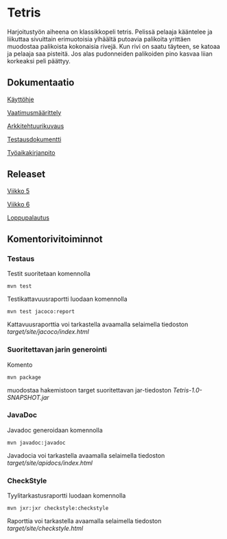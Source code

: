 # Tetris
Harjoitustyön aiheena on klassikkopeli tetris. Pelissä pelaaja kääntelee ja liikuttaa sivuittain erimuotoisia ylhäältä putoavia palikoita yrittäen muodostaa palikoista kokonaisia rivejä. Kun rivi on saatu täyteen, se katoaa ja pelaaja saa pisteitä. Jos alas pudonneiden palikoiden pino kasvaa liian korkeaksi peli päättyy.

## Dokumentaatio

[Käyttöhje](/dokumentaatio/kayttoohje.md)

[Vaatimusmäärittely](/dokumentaatio/vaatimusmaarittely.md)

[Arkkitehtuurikuvaus](/dokumentaatio/arkkitehtuuri.md)

[Testausdokumentti](/dokumentaatio/testaus.md)

[Työaikakirjanpito](/dokumentaatio/tuntikirjanpito.md)

## Releaset

[Viikko 5](https://github.com/helihyv/ot-harjoitustyo/releases/tag/Viikko5)

[Viikko 6](https://github.com/helihyv/ot-harjoitustyo/releases/tag/viikko6)

[Loppupalautus](https://github.com/helihyv/ot-harjoitustyo/releases/tag/loppupalautus)

## Komentorivitoiminnot

### Testaus

Testit suoritetaan komennolla

`mvn test`

Testikattavuusraportti luodaan komennolla

`mvn test jacoco:report`

Kattavuusraporttia voi tarkastella avaamalla selaimella tiedoston _target/site/jacoco/index.html_

### Suoritettavan jarin generointi

Komento

`mvn package`

muodostaa hakemistoon target suoritettavan jar-tiedoston _Tetris-1.0-SNAPSHOT.jar_

### JavaDoc

Javadoc generoidaan komennolla

`mvn javadoc:javadoc`

Javadocia voi tarkastella avaamalla selaimella tiedoston _target/site/apidocs/index.html_

### CheckStyle

Tyylitarkastusraportti luodaan komennolla

`mvn jxr:jxr checkstyle:checkstyle`

Raporttia voi tarkastella avaamalla selaimella tiedoston _target/site/checkstyle.html_
